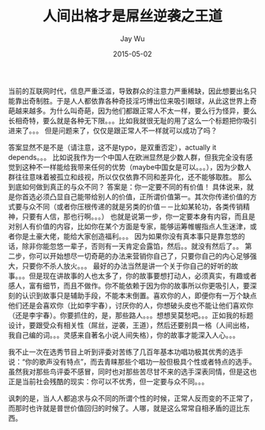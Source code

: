 ﻿---
layout: post
title: '人间出格才是屌丝逆袭之王道'
date: '2015-05-02'
author: Jay Wu
---

当前的互联网时代，信息严重泛滥，导致群众的注意力严重稀缺，因此想要出名只能靠出奇制胜。于是人人都依靠各种奇技淫巧博出位来吸引眼球，从此这世界上奇葩越来越多。为什么叫奇葩，因为他们都跟正常人不太一样，要么行为怪异，要么长相奇特，要么就是各种无下限。。。比如我就很无耻的用了这么一个标题把你吸引进来了。。。
但是问题来了，仅仅是跟正常人不一样就可以成功了吗？

答案显然不是不是（请注意，这不是typo，是双重否定），actually it depends。。。
比如说我作为一个中国人在欧洲显然是少数人群，但我完全没有感觉到这种不一样能给我带来任何的优势（maybe中国女是可以。。。），因为少数人群往往意味着被孤立和歧视，所以仅仅依靠不同和差异化，还不能够取胜。
那么到底如何做到真正的与众不同？
答案是：你一定要不同的有价值！
具体说来，就是你首选必须凸显自己能带给别人的价值，正所谓价值第一。其次你传递价值的方式要与众不同（或者你压根传递的就是另类的价值－－比如某轮功，各类传销精神，只要有人信，那也行啊。。。）
也就是说第一步，你一定要本身有内容，而且是对别人有价值的内容，比如你在某个方面是专家，能够运筹帷幄指点人生迷津，或者你是土豪大佬，能给大家创造福利。。。
因为如果你没有真本事只是靠忽悠的话，除非你能忽悠一辈子，否则有一天肯定会露馅，然后。。就没有然后了。。
第二步，你可以开始想尽一切奇葩的办法来营销你自己了，只要你自己的内心足够强大，只要你不杀人放火。。。
最好的办法当然是讲一个关于你自己的好听的故事。。。但是现在讲故事的人也太多了，你的故事要想打动人，必须真实，有趣或者感人，富有细节，而且不做作。你不能依赖于因为你的故事所以你更吸引人，要深刻的认识到故事只是辅助手段，不能本末倒置。喜欢你的人，即便你有一万个缺点他们还是会喜欢你（比如李宇春），讨厌你的人，你想破头皮也不能让他们喜欢你（还是李宇春）。你要抓住的，是，那些路人。。。想想吴莫愁吧。。。正如我的标题设计，要跟受众有相关性（屌丝，逆袭，王道），然后还要别具一格（人间出格，我自己编的词。。。灵感来自著名小说人间失格），你的故事才能深入人心。。。

我不止一次在选秀节目上听到评委对苦练了几百年基本功唱功极其优秀的选手说：“你的歌声没有特点”，而去青睐那些个唱功一般但极具个性或者特点的选手。虽然我对那些鸟评委不感冒，同时也对那些苦尽甘不来的选手深表同情，但是这也正是当前社会残酷的现实：你可以不优秀，但一定要与众不同。。。

讽刺的是，当人人都追求与众不同的所谓个性的时候，正常人反而变的不正常了，而那时也许就是普世价值回归的时候了。人哪，就是这么常常自相矛盾的逗比东西。